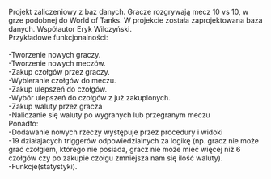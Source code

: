 Projekt zaliczeniowy z baz danych.
Gracze rozgrywają mecz 10 vs 10, w grze podobnej do World of Tanks. W projekcie została zaprojektowana baza danych.
Współautor Eryk Wilczyński.<br />
Przykładowe funkcjonalności:<br /><br />
-Tworzenie nowych graczy.<br />
-Tworzenie nowych meczów.<br />
-Zakup czołgów przez graczy.<br />
-Wybieranie czołgów do meczu. <br />
-Zakup ulepszeń do czołgów. <br />
-Wybór ulepszeń do czołgów z już zakupionych. <br />
-Zakup waluty przez gracza <br />
-Naliczanie się waluty po wygranych lub przegranym meczu <br />
Ponadto:<br />
-Dodawanie nowych rzeczy występuje przez procedury i widoki <br />
-19 działajacych triggerów odpowiedzialnych za logikę (np. gracz nie może grać czołgiem, którego nie posiada, gracz nie może mieć więcej niż 6 czołgów czy po zakupie czołgu zmniejsza nam się ilość waluty).<br />
-Funkcje(statystyki).
